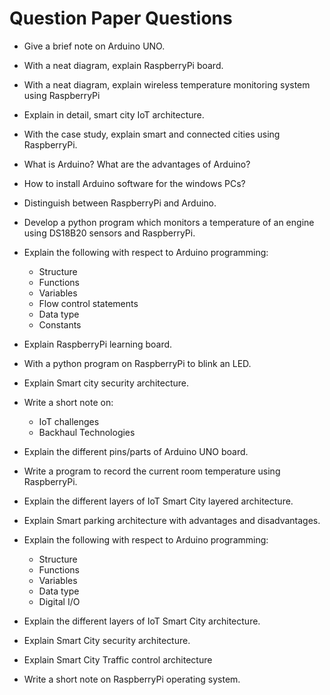 # Question Paper Questions

- Give a brief note on Arduino UNO.
- With a neat diagram, explain RaspberryPi board.
- With a neat diagram, explain wireless temperature monitoring system using RaspberryPi
- Explain in detail, smart city IoT architecture.
- With the case study, explain smart and connected cities using RaspberryPi.

- What is Arduino? What are the advantages of Arduino?
- How to install Arduino software for the windows PCs?
- Distinguish between RaspberryPi and Arduino.
- Develop a python program which monitors a temperature of an engine using DS18B20 sensors and RaspberryPi.

- Explain the following with respect to Arduino programming:
  - Structure
  - Functions
  - Variables
  - Flow control statements
  - Data type
  - Constants
- Explain RaspberryPi learning board.
- With a python program on RaspberryPi to blink an LED.
- Explain Smart city security architecture.
- Write a short note on:
  - IoT challenges
  - Backhaul Technologies

- Explain the different pins/parts of Arduino UNO board.
- Write a program to record the current room temperature using RaspberryPi.
- Explain the different layers of IoT Smart City layered architecture.
- Explain Smart parking architecture with advantages and disadvantages.

- Explain the following with respect to Arduino programming:
  - Structure
  - Functions
  - Variables
  - Data type
  - Digital I/O
- Explain the different layers of IoT Smart City architecture.
- Explain Smart City security architecture.
- Explain Smart City Traffic control architecture
- Write a short note on RaspberryPi operating system.
